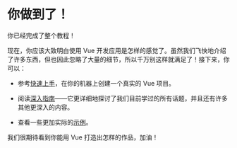 # 你做到了！

你已经完成了整个教程！

现在，你应该大致明白使用 Vue 开发应用是怎样的感觉了。虽然我们飞快地介绍了许多东西，但也因此忽略了大量的细节，所以千万别这样就满足了！接下来，你可以：

- 参考[快速上手](/guide/quick-start.html)，在你的机器上创建一个真实的 Vue 项目。

- 阅读[深入指南](/guide/essentials/application.html)——它更详细地探讨了我们目前学过的所有话题，并且还有许多其他更深入的内容。

- 查看一些更加实际的[示例](/examples/)。

我们很期待看到你能用 Vue 打造出怎样的作品，加油！
